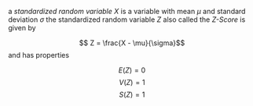 
a *standardized random variable* $X$ is a variable with mean $\mu$ and standard deviation $\sigma$ 
the standardized random variable $Z$ also called the *Z-Score*  is given by

$$
Z = \frac{X - \mu}{\sigma}$$
and has properties

$$E(Z) = 0$$
$$V(Z) = 1$$
$$S(Z) = 1$$
